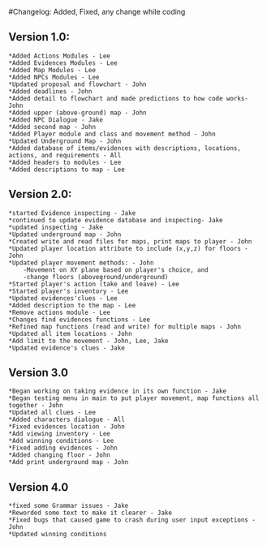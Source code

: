#Changelog:
    Added, Fixed, any change while coding

## Version 1.0:
    *Added Actions Modules - Lee
    *Added Evidences Modules - Lee
    *Added Map Modules - Lee
    *Added NPCs Modules - Lee
    *Updated proposal and flowchart - John
    *Added deadlines - John
    *Added detail to flowchart and made predictions to how code works- John
    *Added upper (above-ground) map - John
    *Added NPC Dialogue - Jake
    *Added second map - John
    *Added Player module and class and movement method - John
    *Updated Underground Map - John
    *Added database of items/evidences with descriptions, locations, actions, and requirements - All
    *Added headers to modules - Lee
    *Added descriptions to map - Lee
    

## Version 2.0:
    *started Evidence inspecting - Jake
    *continued to update evidence database and inspecting- Jake
    *updated inspecting - Jake
    *Updated underground map - John
    *Created write and read files for maps, print maps to player - John
    *Updated player location attribute to include (x,y,z) for floors - John
    *Updated player movement methods: - John
        -Movement on XY plane based on player's choice, and
        -change floors (aboveground/underground)
    *Started player's action (take and leave) - Lee
    *Started player's inventory - Lee
    *Updated evidences'clues - Lee
    *Added description to the map - Lee
    *Remove actions module - Lee
    *Changes find evidences functions - Lee
    *Refined map functions (read and write) for multiple maps - John
    *Updated all item locations - John
    *Add limit to the movement - John, Lee, Jake
    *Updated evidence's clues - Jake

    
## Version 3.0
    *Began working on taking evidence in its own function - Jake
    *Began testing menu in main to put player movement, map functions all together - John
    *Updated all clues - Lee
    *Added characters dialogue - All
    *Fixed evidences location - John
    *Add viewing inventory - Lee
    *Add winning conditions - Lee
    *Fixed adding evidences - John
    *Added changing floor - John
    *Add print underground map - John

    
## Version 4.0
    *fixed some Grammar issues - Jake
    *Reworded some text to make it clearer - Jake
    *Fixed bugs that caused game to crash during user input exceptions - John
    *Updated winning conditions